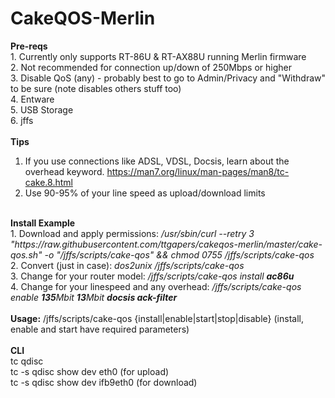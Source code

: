 # CakeQOS-Merlin
<b>Pre-reqs</b><br />
    1. Currently only supports RT-86U & RT-AX88U running Merlin firmware<br />
    2. Not recommended for connection up/down of 250Mbps or higher<br />
    3. Disable QoS (any) - probably best to go to Admin/Privacy and "Withdraw" to be sure (note disables others stuff too)<br />
    4. Entware<br />
    5. USB Storage<br />
    6. jffs<br />
<br />
<b>Tips</b><br />
1. If you use connections like ADSL, VDSL, Docsis, learn about the overhead keyword. https://man7.org/linux/man-pages/man8/tc-cake.8.html<br />
2. Use 90-95% of your line speed as upload/download limits<br />
<br />
<b>Install Example</b><br />
1. Download and apply permissions: <i>/usr/sbin/curl --retry 3 "https://raw.githubusercontent.com/ttgapers/cakeqos-merlin/master/cake-qos.sh" -o "/jffs/scripts/cake-qos" && chmod 0755 /jffs/scripts/cake-qos</i><br />
2. Convert (just in case): <i>dos2unix /jffs/scripts/cake-qos</i><br />
3. Change for your router model: <i>/jffs/scripts/cake-qos install <b>ac86u</b></i><br />
4. Change for your linespeed and any overhead: <i>/jffs/scripts/cake-qos enable <b>135</b>Mbit <b>13</b>Mbit <b>docsis ack-filter</b>
</i><br />
<br />
<b>Usage:</b> /jffs/scripts/cake-qos {install|enable|start|stop|disable} (install, enable and start have required parameters)<br />
<br />
<b>CLI</b><br />
    tc qdisc<br />
    tc -s qdisc show dev eth0 (for upload)<br />
    tc -s qdisc show dev ifb9eth0 (for download)<br />
